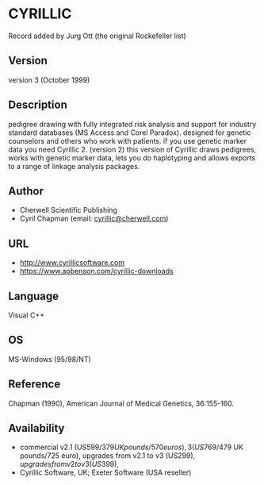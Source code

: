 # CYRILLIC
Record added by Jurg Ott (the original Rockefeller list)

## Version
version 3 (October 1999)

## Description
pedigree drawing with fully integrated risk analysis and support for industry standard databases (MS Access and Corel Paradox). designed for genetic counselors and others who work with patients. if you use genetic marker data you need Cyrillic 2\. (version 2) this version of Cyrillic draws pedigrees, works with genetic marker data, lets you do haplotyping and allows exports to a range of linkage analysis packages.

## Author
* Cherwell Scientific Publishing
* Cyril Chapman (email: cyrillic@cherwell.com)

## URL
* http://www.cyrillicsoftware.com
* https://www.apbenson.com/cyrillic-downloads 

## Language
Visual C++

## OS
MS-Windows (95/98/NT)

## Reference
Chapman (1990), American Journal of Medical Genetics, 36:155-160.

## Availability
* commercial v2.1 (US$599/379 UK pounds/570 euros), 3 (US$769/479 UK pounds/725 euro), upgrades from v2.1 to v3 (US$299), upgrades from v2 to v3 (US$399),
* Cyrillic Software, UK; Exeter Software (USA reseller)
